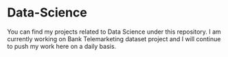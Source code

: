# Data-Science
You can find my projects related to Data Science under this repository.
I am currently working on Bank Telemarketing dataset project and I will continue to push my work here on a daily basis.
